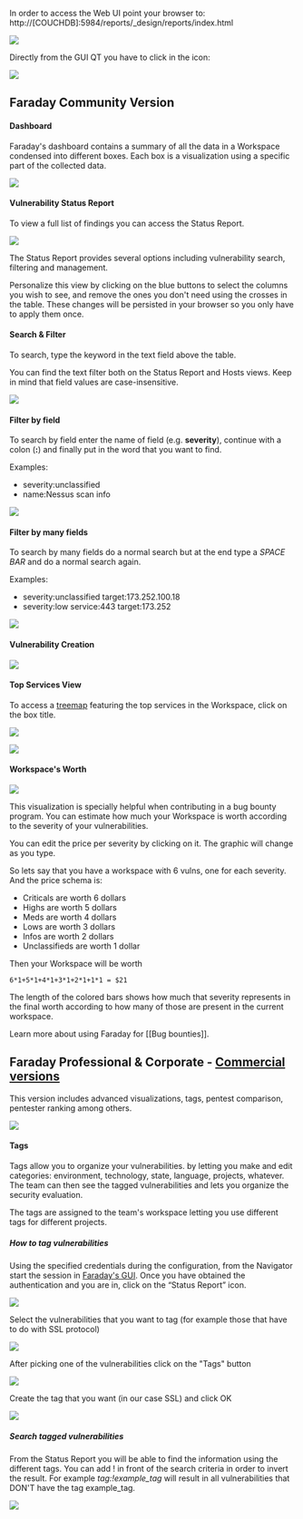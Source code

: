 In order to access the Web UI point your browser to: http://[COUCHDB]:5984/reports/_design/reports/index.html

![](https://raw.github.com/wiki/infobyte/faraday/images/Console_GUIWeb_Highlight.png)

Directly from the GUI QT you have to click in the icon:

![](https://raw.github.com/wiki/infobyte/faraday/images/Visualize-icon.png)

## Faraday Community Version

#### Dashboard

Faraday's dashboard contains a summary of all the data in a Workspace condensed into different boxes. Each box is a visualization using a specific part of the collected data.

![](https://raw.github.com/wiki/infobyte/faraday/images/GUI_Dashboard_new.png)

#### Vulnerability Status Report

To view a full list of findings you can access the Status Report.

![](https://raw.githubusercontent.com/wiki/infobyte/faraday/images/UI_Web_Status_Report.png)

The Status Report provides several options including vulnerability search, filtering and management.

Personalize this view by clicking on the blue buttons to select the columns you wish to see, and remove the ones you don't need using the crosses in the table. These changes will be persisted in your browser so you only have to apply them once.

#### Search & Filter

To search, type the keyword in the text field above the table.

You can find the text filter both on the Status Report and Hosts views. Keep in mind that field values are case-insensitive.

![](https://raw.github.com/wiki/infobyte/faraday/images/search.png)

#### Filter by field

To search by field enter the name of field  (e.g. **severity**), continue with a colon  (**:**) and finally put in the word that you want to find.

Examples: 
* severity:unclassified
* name:Nessus scan info

![](https://raw.github.com/wiki/infobyte/faraday/images/filterByField.png)

#### Filter by many fields

To search by many fields do a normal search but at the end type a *SPACE BAR* and do a normal search again.

Examples:
* severity:unclassified target:173.252.100.18
* severity:low service:443 target:173.252

![](https://raw.github.com/wiki/infobyte/faraday/images/searchByManyFields.png)

<a name="manage"></a>
#### Vulnerability Creation

![](https://raw.githubusercontent.com/wiki/infobyte/faraday/images/faraday_new.png)

#### Top Services View

To access a [treemap](https://en.wikipedia.org/wiki/Treemapping) featuring the top services in the Workspace, click on the box title.

![](https://raw.github.com/wiki/infobyte/faraday/images/GUI_Dashboard_new_Services.png)

![](https://raw.github.com/wiki/infobyte/faraday/images/GUI_Services.png)

<a name="workspace-worth"></a>
#### Workspace's Worth

![](https://raw.github.com/wiki/infobyte/faraday/images/faraday-dashboard-ws-worth.png)

This visualization is specially helpful when contributing in a bug bounty program. You can estimate how much your Workspace is worth according to the severity of your vulnerabilities.

You can edit the price per severity by clicking on it. The graphic will change as you type.

So lets say that you have a workspace with 6 vulns, one for each severity. And the price schema is:

* Criticals are worth 6 dollars
* Highs are worth 5 dollars
* Meds are worth 4 dollars
* Lows are worth 3 dollars
* Infos are worth 2 dollars
* Unclassifieds are worth 1 dollar

Then your Workspace will be worth 
```
6*1+5*1+4*1+3*1+2*1+1*1 = $21
```

The length of the colored bars shows how much that severity represents in the final worth according to how many of those are present in the current workspace.

Learn more about using Faraday for [[Bug bounties]].

## Faraday Professional & Corporate - [Commercial versions](https://www.faradaysec.com/#download)

This version includes advanced visualizations, tags, pentest comparison, pentester ranking among others.

![](https://raw.github.com/wiki/infobyte/faraday/images/Faraday-Dashboard-Advance.png)

#### Tags

Tags allow you to organize your vulnerabilities. by letting you make and edit categories: environment, technology, state, language, projects, whatever. The team can then see the tagged vulnerabilities and lets you organize the security evaluation.

The tags are assigned to the team's workspace letting you use different tags for different projects.

##### How to tag vulnerabilities

Using the specified credentials during the configuration, from the Navigator start the session in [Faraday's GUI](https://github.com/infobyte/faraday/wiki/Web-UI). Once you have obtained the authentication and you are in, click on the “Status Report” icon.

![](https://raw.github.com/wiki/infobyte/faraday/images/faraday_statusreport_list.png)

Select the vulnerabilities that you want to tag (for example those that have to do with SSL protocol)

![](https://raw.github.com/wiki/infobyte/faraday/images/faraday_statusreport_listselected.png)

After picking one of the vulnerabilities click on the "Tags" button

![](https://raw.github.com/wiki/infobyte/faraday/images/faraday_statusreport_tagsadd.png)

Create the tag that you want (in our case SSL) and click OK

![](https://raw.github.com/wiki/infobyte/faraday/images/faraday_statusreport_tagsadded.png)

##### Search tagged vulnerabilities

From the Status Report you will be able to find the information using the different tags. You can add ! in front of the search criteria in order to invert the result. For example _tag:!example_tag_ will result in all vulnerabilities that DON'T have the tag example_tag.

![](https://raw.github.com/wiki/infobyte/faraday/images/faraday_statusreport_tagssearch.png)

